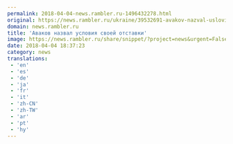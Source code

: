 ```yaml
---
permalink: 2018-04-04-news.rambler.ru-1496432278.html
original: https://news.rambler.ru/ukraine/39532691-avakov-nazval-usloviya-svoey-otstavki/
domain: news.rambler.ru
title: 'Аваков назвал условия своей отставки'
image: https://news.rambler.ru/share/snippet/?project=news&urgent=False&image=http%3A%2F%2Fnews.rambler.ru%2Fimg%2F2017%2F10%2F03085046.363805.8827.jpeg&big=False&title=%D0%90%D0%B2%D0%B0%D0%BA%D0%BE%D0%B2+%D0%BD%D0%B0%D0%B7%D0%B2%D0%B0%D0%BB+%D1%83%D1%81%D0%BB%D0%BE%D0%B2%D0%B8%D1%8F+%D1%81%D0%B2%D0%BE%D0%B5%D0%B9+%D0%BE%D1%82%D1%81%D1%82%D0%B0%D0%B2%D0%BA%D0%B8
date: 2018-04-04 18:37:23
category: news
translations: 
 - 'en'
 - 'es'
 - 'de'
 - 'ja'
 - 'fr'
 - 'it'
 - 'zh-CN'
 - 'zh-TW'
 - 'ar'
 - 'pt'
 - 'hy'
---
```


